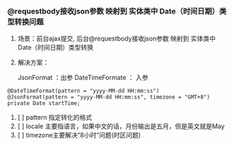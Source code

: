 ### @requestbody接收json参数 映射到 实体类中 Date（时间日期）类型转换问题

1. 场景：前台ajax提交, 后台@requestbody接收json参数 映射到 实体类中 Date（时间日期）类型转换
2. 解决方案：

   JsonFormat ：出参     DateTimeFormate ： 入参

```
@DateTimeFormat(pattern = "yyyy-MM-dd HH:mm:ss")
@JsonFormat(pattern = "yyyy-MM-dd HH:mm:ss", timezone = "GMT+8")
private Date startTime;
```

1. [ ] pattern 指定转化的格式
2. [ ] locale  主要指语言，如果中文的话，月份输出是五月，但是英文就是May
3. [ ] timezone主要解决“8小时”问题\(时区问题\)



